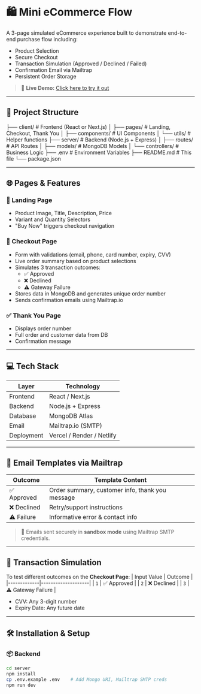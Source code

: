 # 🛍️ Mini eCommerce Flow

A 3-page simulated eCommerce experience built to demonstrate end-to-end purchase flow including:

- Product Selection
- Secure Checkout
- Transaction Simulation (Approved / Declined / Failed)
- Confirmation Email via Mailtrap
- Persistent Order Storage

> 🔗 **Live Demo:** [Click here to try it out](https://e-sales-one-roan.vercel.app/products)

---

## 📑 Project Structure

├── client/ # Frontend (React or Next.js)
│ ├── pages/ # Landing, Checkout, Thank You
│ ├── components/ # UI Components
│ └── utils/ # Helper functions
├── server/ # Backend (Node.js + Express)
│ ├── routes/ # API Routes
│ ├── models/ # MongoDB Models
│ └── controllers/ # Business Logic
├── .env # Environment Variables
├── README.md # This file
└── package.json

---

## 🌐 Pages & Features

### 🔹 Landing Page

- Product Image, Title, Description, Price
- Variant and Quantity Selectors
- "Buy Now" triggers checkout navigation

### 🔸 Checkout Page

- Form with validations (email, phone, card number, expiry, CVV)
- Live order summary based on product selections
- Simulates 3 transaction outcomes:
  - ✅ Approved
  - ❌ Declined
  - ⚠️ Gateway Failure
- Stores data in MongoDB and generates unique order number
- Sends confirmation emails using Mailtrap.io

### ✅ Thank You Page

- Displays order number
- Full order and customer data from DB
- Confirmation message

---

## 💻 Tech Stack

| Layer      | Technology                |
| ---------- | ------------------------- |
| Frontend   | React / Next.js           |
| Backend    | Node.js + Express         |
| Database   | MongoDB Atlas             |
| Email      | Mailtrap.io (SMTP)        |
| Deployment | Vercel / Render / Netlify |

---

## 📩 Email Templates via Mailtrap

| Outcome     | Template Content                                |
| ----------- | ----------------------------------------------- |
| ✅ Approved | Order summary, customer info, thank you message |
| ❌ Declined | Retry/support instructions                      |
| ⚠️ Failure  | Informative error & contact info                |

> 🔐 Emails sent securely in **sandbox mode** using Mailtrap SMTP credentials.

---

## 🔁 Transaction Simulation

To test different outcomes on the **Checkout Page**:
| Input Value | Outcome |
|-------------|--------------------|
| `1` | ✅ Approved |
| `2` | ❌ Declined |
| `3` | ⚠️ Gateway Failure |

- CVV: Any 3-digit number
- Expiry Date: Any future date

---

## 🛠️ Installation & Setup

### 📦 Backend

```bash
cd server
npm install
cp .env.example .env    # Add Mongo URI, Mailtrap SMTP creds
npm run dev
```
